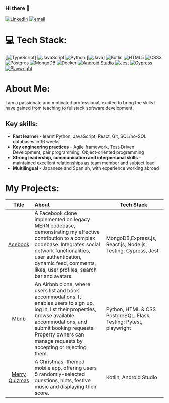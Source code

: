 ### Hi there 👋
[![LinkedIn](https://img.shields.io/badge/LinkedIn-%230077B5.svg?logo=linkedin&logoColor=white)](https://www.linkedin.com/in/catherine-russell-19002866/) [![email](https://img.shields.io/badge/catherinerussell.uk@gmail.com-%23D14836.svg?logo=gmail&logoColor=white)](mailto:catherinerussell.uk@gmail.com)


# 💻 Tech Stack:
[![TypeScript](https://img.shields.io/badge/typescript-007ACC?style=flat&logo=typescript&logoColor=white)] ![JavaScript](https://img.shields.io/badge/javascript-%23323330.svg?style=flat&logo=javascript&logoColor=%23F7DF1E)
![Python](https://img.shields.io/badge/python-3670A0?style=flat&logo=python&logoColor=ffdd54) [![Java](https://img.shields.io/badge/java-007396?style=flat&logo=java&logoColor=white)] ![Kotlin](https://img.shields.io/badge/kotlin-%237F52FF.svg?style=flat&logo=kotlin&logoColor=white) ![HTML5](https://img.shields.io/badge/html5-%23E34F26.svg?style=flat&logo=html5&logoColor=white) ![CSS3](https://img.shields.io/badge/css3-%231572B6.svg?style=flat&logo=css3&logoColor=white) ![Postgres](https://img.shields.io/badge/postgres-%23316192.svg?style=flat&logo=postgresql&logoColor=white) ![MongoDB](https://img.shields.io/badge/MongoDB-%234ea94b.svg?style=flat&logo=mongodb&logoColor=white) ![Docker](https://img.shields.io/badge/docker-%230db7ed.svg?style=flat&logo=docker&logoColor=white)  [![Android Studio](https://img.shields.io/badge/Android_Studio-%233DDC84.svg?logo=android-studio&logoColor=white)](https://developer.android.com/studio)
[![Jest](https://img.shields.io/badge/Jest-%23C21325.svg?logo=jest&logoColor=white)](https://jestjs.io/) [![Cypress](https://img.shields.io/badge/Cypress-%23FF6600.svg?logo=cypress&logoColor=white)](https://www.cypress.io/) [![Playwright](https://img.shields.io/badge/Playwright-%23007CFF.svg?logo=playwright&logoColor=white)](https://playwright.dev/)

# About Me:
I am a passionate and motivated professional, excited to bring the skills I have gained from teaching to fullstack software development. <br>


## Key skills:
- **Fast learner** - learnt Python, JavaScript, React, Git, SQL/no-SQL databases in 16 weeks
- **Key engineering practices** - Agile framework, Test-Driven Development, pair programming, Object-oriented programming
- **Strong leadership, communication and interpersonal skills** - maintained excellent relationships as team member and subject lead
- **Multilingual** - Japanese and Spanish, with experience working abroad

# My Projects:

| Title  | About | Tech Stack |
| :-------------: | :------------- | ------------- |
| [Acebook](https://github.com/Catherine-Russell/Facebook-Clone.git) | A Facebook clone implemented on legacy MERN codebase, demonstrating my effective contribution to a complex codebase. Integrates social network functionalities, user authentication, dynamic feed, comments, likes, user profiles, search bar and avatars. | MongoDB,Express.js, React.js, Node.js, Testing: Cypress, Jest |
| [Mbnb](https://github.com/Catherine-Russell/MBnB_Web_app)  | An Airbnb clone, where users list and book accommodations. It enables users to sign up, log in, list their properties, browse available accommodations, and submit booking requests. Property owners can manage requests by accepting or rejecting them. | Python, HTML & CSS PostgreSQL, Flask, Testing: Pytest, playwright|
| [Merry Quizmas](https://github.com/Catherine-Russell/MerryQuizmasMobileApp) | A Christmas-themed mobile app, offering users 5 randomly-selected questions, hints, festive music and displaying their score. | Kotlin, Android Studio |
